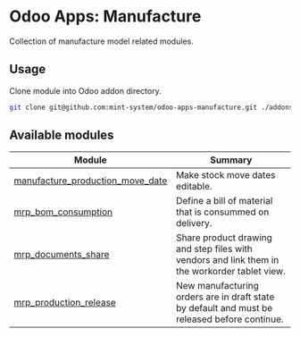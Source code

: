 # Odoo Apps: Manufacture

Collection of manufacture model related modules.

## Usage

Clone module into Odoo addon directory.

```bash
git clone git@github.com:mint-system/odoo-apps-manufacture.git ./addons/manufacture
```

## Available modules

| Module                                                                | Summary                                                                                       |
| --------------------------------------------------------------------- | --------------------------------------------------------------------------------------------- |
| [manufacture_production_move_date](manufacture_production_move_date/) | Make stock move dates editable.                                                               |
| [mrp_bom_consumption](mrp_bom_consumption/)                           | Define a bill of material that is consummed on delivery.                                      |
| [mrp_documents_share](mrp_documents_share/)                           | Share product drawing and step files with vendors and link them in the workorder tablet view. |
| [mrp_production_release](mrp_production_release/)                     | New manufacturing orders are in draft state by default and must be released before continue.  |
